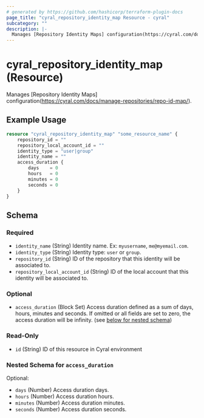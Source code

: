 ```yaml
---
# generated by https://github.com/hashicorp/terraform-plugin-docs
page_title: "cyral_repository_identity_map Resource - cyral"
subcategory: ""
description: |-
  Manages [Repository Identity Maps] configuration(https://cyral.com/docs/manage-repositories/repo-id-map/).
---
```


# cyral_repository_identity_map (Resource)

Manages [Repository Identity Maps] configuration(https://cyral.com/docs/manage-repositories/repo-id-map/).

## Example Usage

```terraform
resource "cyral_repository_identity_map" "some_resource_name" {
    repository_id = ""
    repository_local_account_id = ""
    identity_type = "user|group"
    identity_name = ""
    access_duration {
        days    = 0
        hours   = 0
        minutes = 0
        seconds = 0
    }
}
```

<!-- schema generated by tfplugindocs -->

## Schema

### Required

- `identity_name` (String) Identity name. Ex: `myusername`, `me@myemail.com`.
- `identity_type` (String) Identity type: `user` or `group`.
- `repository_id` (String) ID of the repository that this identity will be associated to.
- `repository_local_account_id` (String) ID of the local account that this identity will be associated to.

### Optional

- `access_duration` (Block Set) Access duration defined as a sum of days, hours, minutes and seconds. If omitted or all fields are set to zero, the access duration will be infinity. (see [below for nested schema](#nestedblock--access_duration))

### Read-Only

- `id` (String) ID of this resource in Cyral environment

<a id="nestedblock--access_duration"></a>

### Nested Schema for `access_duration`

Optional:

- `days` (Number) Access duration days.
- `hours` (Number) Access duration hours.
- `minutes` (Number) Access duration minutes.
- `seconds` (Number) Access duration seconds.
